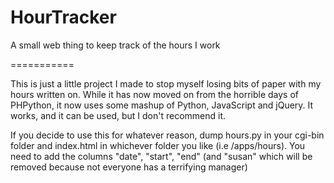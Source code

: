 HourTracker
===========

A small web thing to keep track of the hours I work

===========

This is just a little project I made to stop myself losing bits of paper with my hours written on. While it has now moved on from the horrible days of PHPython, it now uses some mashup of Python, JavaScript and jQuery. It works, and it can be used, but I don't recommend it.

If you decide to use this for whatever reason, dump hours.py in your cgi-bin folder and index.html in whichever folder you like (i.e /apps/hours). You need to add the columns "date", "start", "end" (and "susan" which will be removed because not everyone has a terrifying manager)